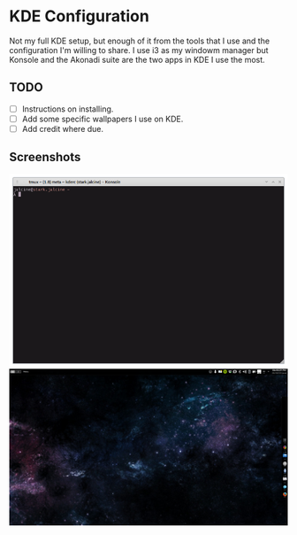 # KDE Configuration

Not my full KDE setup, but enough of it from the tools that I use and the
configuration I'm willing to share. I use i3 as my windowm manager but Konsole
and the Akonadi suite are the two apps in KDE I use the most.

## TODO

  + [ ] Instructions on installing.
  + [ ] Add some specific wallpapers I use on KDE.
  + [ ] Add credit where due.

## Screenshots

![Shot of Konsole](images/snapshot76.png)
![My Desktop](images/snapshot74.png)
